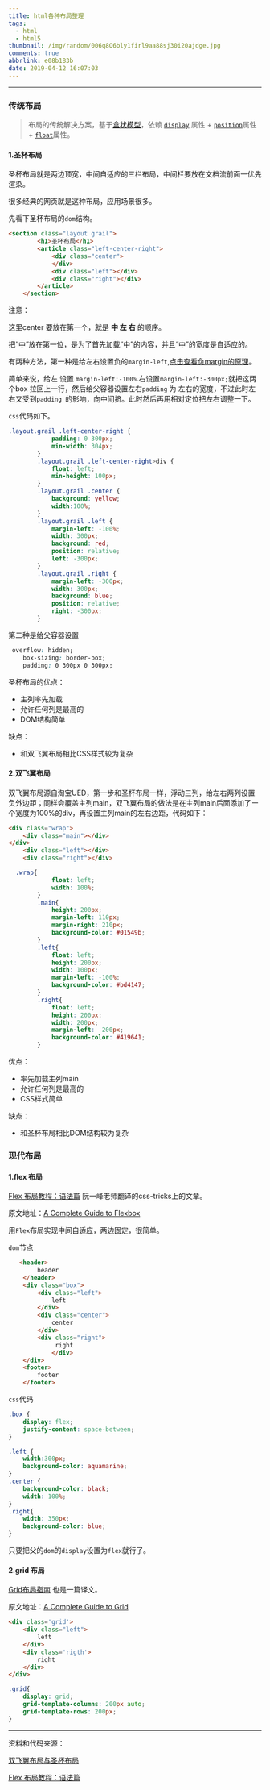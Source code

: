 ```yaml
---
title: html各种布局整理
tags:
  - html
  - html5
thumbnail: /img/random/006q8Q6bly1firl9aa88sj30i20ajdge.jpg
comments: true
abbrlink: e08b183b
date: 2019-04-12 16:07:03
---
```


------

### 传统布局

> 布局的传统解决方案，基于[盒状模型](https://developer.mozilla.org/en-US/docs/Web/CSS/box_model)，依赖 [`display`](https://developer.mozilla.org/en-US/docs/Web/CSS/display) 属性 + [`position`](https://developer.mozilla.org/en-US/docs/Web/CSS/position)属性 + [`float`](https://developer.mozilla.org/en-US/docs/Web/CSS/float)属性。

#### 1.圣杯布局

圣杯布局就是两边顶宽，中间自适应的三栏布局，中间栏要放在文档流前面一优先渲染。

很多经典的网页就是这种布局，应用场景很多。

先看下圣杯布局的`dom`结构。

```html
<section class="layout grail">
        <h1>圣杯布局</h1>
        <article class="left-center-right">
            <div class="center">
            </div>
            <div class="left"></div>
            <div class="right"></div>
        </article>
    </section>
```

注意：

这里center 要放在第一个，就是 **中 左 右** 的顺序。

把“中”放在第一位，是为了首先加载“中”的内容，并且“中”的宽度是自适应的。



有两种方法，第一种是给左右设置负的`margin-left`,[点击查看负margin的原理](http://www.cnblogs.com/2050/archive/2012/08/13/2636467.html#2457812)。

简单来说，给左 设置 `margin-left:-100%`.右设置`margin-left:-300px;`就把这两个box 拉回上一行，然后给父容器设置左右`padding` 为 左右的宽度，不过此时左右又受到`padding `的影响，向中间挤。此时然后再用相对定位把左右调整一下。

`css`代码如下。

```css
.layout.grail .left-center-right {
            padding: 0 300px;
            min-width: 304px;
        }
        .layout.grail .left-center-right>div {
            float: left;
            min-height: 100px;
        }
        .layout.grail .center {
            background: yellow;
            width:100%;
        }
        .layout.grail .left {
            margin-left: -100%;
            width: 300px;
            background: red;
            position: relative;
            left: -300px;
        }
        .layout.grail .right {
            margin-left: -300px;
            width: 300px;
            background: blue;
            position: relative;
            right: -300px;
        }
```

第二种是给父容器设置

```css
 overflow: hidden;
    box-sizing: border-box;
    padding: 0 300px 0 300px;
```

圣杯布局的优点：

- 主列率先加载
- 允许任何列是最高的
- DOM结构简单

缺点：

- 和双飞翼布局相比CSS样式较为复杂



####  2.**双飞翼布局**

双飞翼布局源自淘宝UED，第一步和圣杯布局一样，浮动三列，给左右两列设置负外边距；同样会覆盖主列main，双飞翼布局的做法是在主列main后面添加了一个宽度为100%的div，再设置主列main的左右边距，代码如下：

```html
<div class="wrap">
    <div class="main"></div>
</div>
    <div class="left"></div>
    <div class="right"></div>
```

```css
  .wrap{
            float: left;
            width: 100%;
        }
        .main{
            height: 200px;
            margin-left: 110px;
            margin-right: 210px;
            background-color: #01549b;
        }
        .left{
            float: left;
            height: 200px;
            width: 100px;
            margin-left: -100%;
            background-color: #bd4147;
        }
        .right{
            float: left;
            height: 200px;
            width: 200px;
            margin-left: -200px;
            background-color: #419641;
        }
```



优点：

- 率先加载主列main
- 允许任何列是最高的
- CSS样式简单

缺点：

- 和圣杯布局相比DOM结构较为复杂



### 现代布局

#### 1.flex 布局

[Flex 布局教程：语法篇](http://www.ruanyifeng.com/blog/2015/07/flex-grammar.html)  阮一峰老师翻译的css-tricks上的文章。

原文地址：[A Complete Guide to Flexbox](https://css-tricks.com/snippets/css/a-guide-to-flexbox/)



用`Flex`布局实现中间自适应，两边固定，很简单。

`dom`节点

```html
   <header>
        header
    </header>
    <div class="box">
        <div class="left"> 
            left
        </div>
        <div class="center"> 
            center
        </div>
        <div class="right">
             right
            </div>
    </div>
    <footer>
        footer
    </footer>
```

`css`代码

```css
.box {
    display: flex;
    justify-content: space-between;
}

.left {
    width:300px;
    background-color: aquamarine;
}
.center {
    background-color: black;
    width: 100%;
}
.right{
    width: 350px;
	background-color: blue;
}
```

只要把父的`dom`的`display`设置为`flex`就行了。



#### 2.grid 布局

[Grid布局指南](https://www.jianshu.com/p/d183265a8dad)  也是一篇译文。

原文地址：[A Complete Guide to Grid](https://css-tricks.com/snippets/css/complete-guide-grid/#prop-grid-column-row)

```html
<div class='grid'>
    <div class="left">
        left
    </div>
    <div class='rigth'>
        right
    </div>
</div>
```

```css
.grid{
    display: grid;
    grid-template-columns: 200px auto;
    grid-template-rows: 200px;
}
```



------

资料和代码来源：

[双飞翼布局与圣杯布局](https://zhuanlan.zhihu.com/p/25353247)

[Flex 布局教程：语法篇](http://www.ruanyifeng.com/blog/2015/07/flex-grammar.html)